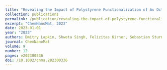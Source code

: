 ```yaml
---
title: "Revealing the Impact of Polystyrene Functionalization of Au Octahedral Nanocrystals of Different Sizes on the Formation and Structure of Mesocrystals"
collection: publications
permalink: /publication/revealing-the-impact-of-polystyrene-functionalization-of-au-/
excerpt: "ChemNanoMat, 2023"
date: 2023-01-01
year: "2023"
authors: Dmitry Lapkin, Shweta Singh, Felizitas Kirner, Sebastian Sturm, Dameli Assalauova, Alexandr Ignatenko, Thomas Wiek, Thomas Gemming, Axel Lubk, Knut Müller-Caspary, Azat Khadiev, Dmitri Novikov, Elena V. Sturm, Ivan A. Vartanyants
journal: ChemNanoMat
volume: 9
number: 12
pages: e202300336
doi: /10.1002/cnma.202300336
---
```

